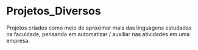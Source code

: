 # Projetos_Diversos

Projetos criados como meio de aproximar mais das linguagens estudadas na faculdade, pensando em automatizar / auxiliar nas atividades em uma empresa.

